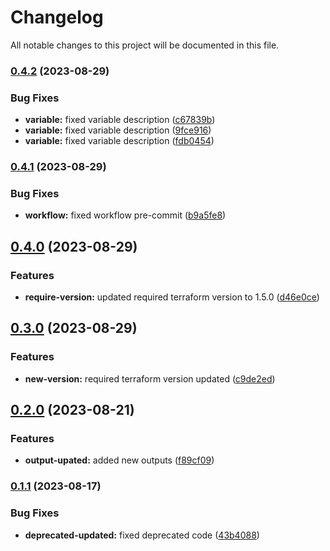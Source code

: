 # Changelog

All notable changes to this project will be documented in this file.

### [0.4.2](https://github.com/shamimice03/terraform-aws-ssm-parameter/compare/v0.4.1...v0.4.2) (2023-08-29)


### Bug Fixes

* **variable:** fixed variable description ([c67839b](https://github.com/shamimice03/terraform-aws-ssm-parameter/commit/c67839b9bfac16a8f0ee6abdbcaab362defda267))
* **variable:** fixed variable description ([9fce916](https://github.com/shamimice03/terraform-aws-ssm-parameter/commit/9fce9168d40505c602cddaa83256b83a65721dcb))
* **variable:** fixed variable description ([fdb0454](https://github.com/shamimice03/terraform-aws-ssm-parameter/commit/fdb04549f6549c41c28fef45ce94a8e6062e7dce))

### [0.4.1](https://github.com/shamimice03/terraform-aws-ssm-parameter/compare/v0.4.0...v0.4.1) (2023-08-29)


### Bug Fixes

* **workflow:** fixed workflow pre-commit ([b9a5fe8](https://github.com/shamimice03/terraform-aws-ssm-parameter/commit/b9a5fe80fa1ec2d59c97d96f6aa95dc698dff969))

## [0.4.0](https://github.com/shamimice03/terraform-aws-ssm-parameter/compare/v0.3.0...v0.4.0) (2023-08-29)


### Features

* **require-version:** updated required terraform version to 1.5.0 ([d46e0ce](https://github.com/shamimice03/terraform-aws-ssm-parameter/commit/d46e0cef5103f85de604d5ae31aee3139817aa7a))

## [0.3.0](https://github.com/shamimice03/terraform-aws-ssm-parameter/compare/v0.2.0...v0.3.0) (2023-08-29)


### Features

* **new-version:** required terraform version updated ([c9de2ed](https://github.com/shamimice03/terraform-aws-ssm-parameter/commit/c9de2ed578d8eb86c3c90fd9f45012273477998f))

## [0.2.0](https://github.com/shamimice03/terraform-aws-ssm-parameter/compare/v0.1.1...v0.2.0) (2023-08-21)


### Features

* **output-upated:** added new outputs ([f89cf09](https://github.com/shamimice03/terraform-aws-ssm-parameter/commit/f89cf09c4e15036bbab09bc4104d9b7b05ad4beb))

### [0.1.1](https://github.com/shamimice03/terraform-aws-ssm-parameter/compare/v0.1.0...v0.1.1) (2023-08-17)


### Bug Fixes

* **deprecated-updated:** fixed deprecated code ([43b4088](https://github.com/shamimice03/terraform-aws-ssm-parameter/commit/43b40884854bfe253eea85525993ce818944aa9e))
